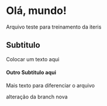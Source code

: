 # Olá, mundo!
Arquivo teste para treinamento da iteris

## Subtitulo

Colocar um texto aqui

#### Outro Subtitulo aqui

Mais texto para diferenciar o arquivo

alteração da branch nova